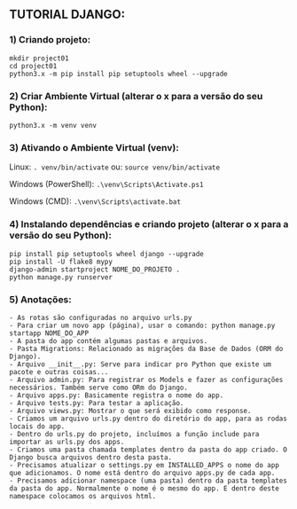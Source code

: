 ## TUTORIAL DJANGO:

### 1) Criando projeto:

```
mkdir project01
cd project01
python3.x -m pip install pip setuptools wheel --upgrade
```

### 2) Criar Ambiente Virtual (alterar o x para a versão do seu Python):
```
python3.x -m venv venv
```

### 3) Ativando o Ambiente Virtual (venv):

Linux:
```. venv/bin/activate```
ou:
```source venv/bin/activate```

Windows (PowerShell):
```.\venv\Scripts\Activate.ps1```

Windows (CMD):
```.\venv\Scripts\activate.bat```

### 4) Instalando dependências e criando projeto (alterar o x para a versão do seu Python):
```
pip install pip setuptools wheel django --upgrade
pip install -U flake8 mypy
django-admin startproject NOME_DO_PROJETO .
python manage.py runserver
```

### 5) Anotações:

    - As rotas são configuradas no arquivo urls.py
    - Para criar um novo app (página), usar o comando: python manage.py startapp NOME_DO_APP
    - A pasta do app contém algumas pastas e arquivos.
    - Pasta Migrations: Relacionado as migrações da Base de Dados (ORM do Django).
    - Arquivo __init__.py: Serve para indicar pro Python que existe um pacote e outras coisas...
    - Arquivo admin.py: Para registrar os Models e fazer as configurações necessários. Também serve como ORm do Django.
    - Arquivo apps.py: Basicamente registra o nome do app.
    - Arquivo tests.py: Para testar a aplicação.
    - Arquivo views.py: Mostrar o que será exibido como response.
    - Criamos um arquivo urls.py dentro do diretório do app, para as rodas locais do app.
    - Dentro do urls.py do projeto, incluímos a função include para importar as urls.py dos apps.
    - Criamos uma pasta chamada templates dentro da pasta do app criado. O Django busca arquivos dentro desta pasta.
    - Precisamos atualizar o settings.py em INSTALLED_APPS o nome do app que adicionamos. O nome está dentro do arquivo apps.py de cada app.
    - Precisamos adicionar namespace (uma pasta) dentro da pasta templates da pasta do app. Normalmente o nome é o mesmo do app. E dentro deste namespace colocamos os arquivos html.